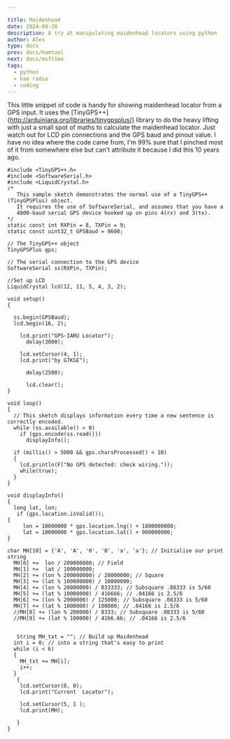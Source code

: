 ```yaml
---

title: Maidenhead
date: 2024-09-28
description: A try at manipulating maidenhead locators using python
author: Alex
type: docs
prev: docs/hamtool
next: docs/msftime
tags:
  - python
  - ham radio
  - coding
---
```


This little snippet of code is handy for showing maidenhead locator from a GPS input. It uses the [TinyGPS++]{http://arduiniana.org/libraries/tinygpsplus/} library to do the heavy lifting with just a small spot of maths to calculate the maidenhead locator. Just watch out for LCD pin connections and the GPS baud and pinout value. I have no idea where the code came from, I'm 99% sure that I pinched most of it from somewhere else but can't attribute it because I did this 10 years ago.

```
#include <TinyGPS++.h>
#include <SoftwareSerial.h>
#include <LiquidCrystal.h>
/*
   This sample sketch demonstrates the normal use of a TinyGPS++ (TinyGPSPlus) object.
   It requires the use of SoftwareSerial, and assumes that you have a
   4800-baud serial GPS device hooked up on pins 4(rx) and 3(tx).
*/
static const int RXPin = 8, TXPin = 9;
static const uint32_t GPSBaud = 9600;

// The TinyGPS++ object
TinyGPSPlus gps;

// The serial connection to the GPS device
SoftwareSerial ss(RXPin, TXPin);

//Set up LCD
LiquidCrystal lcd(12, 11, 5, 4, 3, 2);

void setup()
{
  
  ss.begin(GPSBaud);
  lcd.begin(16, 2);

    lcd.print("GPS-IARU Locator");
      delay(3000);
      
    lcd.setCursor(4, 1);
    lcd.print("by G7KSE");
 
      delay(2500);
      
      lcd.clear();
}

void loop()
{
  // This sketch displays information every time a new sentence is correctly encoded.
  while (ss.available() > 0)
    if (gps.encode(ss.read()))
      displayInfo();

  if (millis() > 5000 && gps.charsProcessed() < 10)
  {
    lcd.println(F("No GPS detected: check wiring."));
    while(true);
  }
}

void displayInfo()
{
  long lat, lon;
   if (gps.location.isValid());
{ 
     lon = 10000000 * gps.location.lng() + 1800000000;
     lat = 10000000 * gps.location.lat() + 900000000;
}

char MH[10] = {'A', 'A', '0', '0', 'a', 'a'}; // Initialise our print string
  MH[0] +=  lon / 200000000; // Field
  MH[1] +=  lat / 100000000;
  MH[2] += (lon % 200000000) / 20000000; // Square
  MH[3] += (lat % 100000000) / 10000000;
  MH[4] += (lon % 20000000) / 833333; // Subsquare .08333 is 5/60
  MH[5] += (lat % 10000000) / 416666; // .04166 is 2.5/6 
  MH[6] += (lon % 2000000) / 125000; // Subsquare .08333 is 5/60
  MH[7] += (lat % 1000000) / 100000; // .04166 is 2.5/6 
  //MH[8] += (lon % 200000) / 8333; // Subsquare .08333 is 5/60
  //MH[9] += (lat % 100000) / 4166.66; // .04166 is 2.5/6
  
  
   String MH_txt = ""; // Build up Maidenhead
  int i = 0; // into a string that's easy to print
  while (i < 6)
  {
    MH_txt += MH[i];
    i++; 
  }
   {
    lcd.setCursor(0, 0);
    lcd.print("Current  Locator");
    
    lcd.setCursor(5, 1 );
    lcd.print(MH);
     
   }
}

```